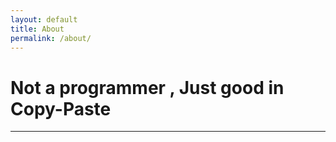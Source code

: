 ```yaml
---
layout: default
title: About
permalink: /about/
---
```

<div id="home">
    <h1>Not a programmer , Just good in Copy-Paste </h1>
    <hr />
 </div>
    